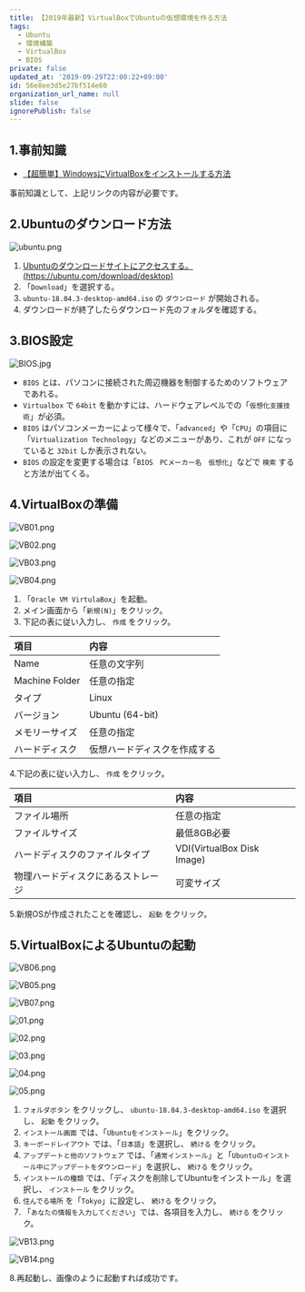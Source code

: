 ```yaml
---
title: 【2019年最新】VirtualBoxでUbuntuの仮想環境を作る方法
tags:
  - Ubuntu
  - 環境構築
  - VirtualBox
  - BIOS
private: false
updated_at: '2019-09-29T22:00:22+09:00'
id: 56e8ee3d5e27bf514e60
organization_url_name: null
slide: false
ignorePublish: false
---
```

## 1.事前知識
- [【超簡単】WindowsにVirtualBoxをインストールする方法](https://qiita.com/ryome/items/519fd7e50fb0b951fd7f)

事前知識として、上記リンクの内容が必要です。

## 2.Ubuntuのダウンロード方法

![ubuntu.png](https://qiita-image-store.s3.ap-northeast-1.amazonaws.com/0/449867/a0d369a3-fce7-1081-9225-448bcba6ad17.png)

1. [Ubuntuのダウンロードサイトにアクセスする。(https://ubuntu.com/download/desktop)](https://ubuntu.com/download/desktop)
2. 「`Download`」を選択する。
3. `ubuntu-18.04.3-desktop-amd64.iso` の `ダウンロード` が開始される。
4. ダウンロードが終了したらダウンロード先のフォルダを確認する。

## 3.BIOS設定

![BIOS.jpg](https://qiita-image-store.s3.ap-northeast-1.amazonaws.com/0/449867/2e7d9e5f-9af7-b92d-12c2-09dfcd9337e3.jpeg)

- `BIOS` とは、パソコンに接続された周辺機器を制御するためのソフトウェアであれる。
- `Virtualbox` で `64bit` を動かすには、ハードウェアレベルでの「`仮想化支援技術`」が必須。
- `BIOS` はパソコンメーカーによって様々で、「`advanced`」や「`CPU`」の項目に「`Virtualization Technology`」などのメニューがあり、これが `OFF` になっていると `32bit` しか表示されない。
- `BIOS` の設定を変更する場合は「`BIOS　PCメーカー名　仮想化`」などで `検索` すると方法が出てくる。

## 4.VirtualBoxの準備

![VB01.png](https://qiita-image-store.s3.ap-northeast-1.amazonaws.com/0/449867/26ecf39a-fbe0-0884-9168-9eee189c0f62.png)

![VB02.png](https://qiita-image-store.s3.ap-northeast-1.amazonaws.com/0/449867/2dff54ca-f7d5-2ad9-d403-7a542dbff943.png)

![VB03.png](https://qiita-image-store.s3.ap-northeast-1.amazonaws.com/0/449867/62faa55c-1664-73c9-cbcf-0fa0883e8372.png)

![VB04.png](https://qiita-image-store.s3.ap-northeast-1.amazonaws.com/0/449867/37433c5c-ed18-ba03-211c-91ad921bef8a.png)

1. 「`Oracle VM VirtulaBox`」を起動。
2. メイン画面から「`新規(N)`」をクリック。
3. 下記の表に従い入力し、 `作成` をクリック。

|項目|内容|
|:------------------------|:------------------------------------------|
| Name                 | 任意の文字列                  |
| Machine Folder               | 任意の指定|
| タイプ                | Linux|
| バージョン                | Ubuntu (64-bit)|
| メモリーサイズ                | 任意の指定|
| ハードディスク                | 仮想ハードディスクを作成する|

4.下記の表に従い入力し、 `作成` をクリック。

|項目|内容|
|:------------------------|:------------------------------------------|
| ファイル場所                 | 任意の指定                  |
| ファイルサイズ               | 最低8GB必要|
| ハードディスクのファイルタイプ      |VDI(VirtualBox Disk Image)|
| 物理ハードディスクにあるストレージ      |可変サイズ|

5.新規OSが作成されたことを確認し、 `起動` をクリック。

## 5.VirtualBoxによるUbuntuの起動

![VB06.png](https://qiita-image-store.s3.ap-northeast-1.amazonaws.com/0/449867/a7063b62-df87-a37c-e2e3-b3e9cc521c36.png)

![VB05.png](https://qiita-image-store.s3.ap-northeast-1.amazonaws.com/0/449867/01c56275-888d-68b5-7db1-28b4c7fa9837.png)

![VB07.png](https://qiita-image-store.s3.ap-northeast-1.amazonaws.com/0/449867/00596b55-457e-af32-fb15-4e1f8eac1081.png)

![01.png](https://qiita-image-store.s3.ap-northeast-1.amazonaws.com/0/449867/7381b9d6-c5a5-b3db-adfb-867e61265d69.png)

![02.png](https://qiita-image-store.s3.ap-northeast-1.amazonaws.com/0/449867/b323b70e-8acb-e709-0cd1-1e3dce0ee92b.png)

![03.png](https://qiita-image-store.s3.ap-northeast-1.amazonaws.com/0/449867/a4dd0d1b-e7d7-d758-43ba-4ec1e212e559.png)

![04.png](https://qiita-image-store.s3.ap-northeast-1.amazonaws.com/0/449867/7c267212-0ecb-fe76-6571-321540a0ff21.png)

![05.png](https://qiita-image-store.s3.ap-northeast-1.amazonaws.com/0/449867/374c9f5c-3a4d-9752-0c75-2c4a7a9fddb7.png)

1. `フォルダボタン` をクリックし、 `ubuntu-18.04.3-desktop-amd64.iso` を選択し、 `起動` をクリック。
2. `インストール画面` では、「`Ubuntuをインストール`」をクリック。
3. `キーボードレイアウト` では、「`日本語`」を選択し、 `続ける` をクリック。
4. `アップデートと他のソフトウェア` では、「`通常インストール`」と「`Ubuntuのインストール中にアップデートをダウンロード`」を選択し、 `続ける` をクリック。
5. `インストールの種類` では、「ディスクを削除してUbuntuをインストール」を選択し、 `インストール` をクリック。
6. `住んでる場所` を「`Tokyo`」に設定し、 `続ける` をクリック。
7. 「`あなたの情報を入力してください`」では、各項目を入力し、 `続ける` をクリック。

![VB13.png](https://qiita-image-store.s3.ap-northeast-1.amazonaws.com/0/449867/c92907a4-383b-2d48-3024-712b28d59f14.png)

![VB14.png](https://qiita-image-store.s3.ap-northeast-1.amazonaws.com/0/449867/83fb6397-a21e-6e95-9866-6870a9caceb2.png)

8.再起動し、画像のように起動すれば成功です。









